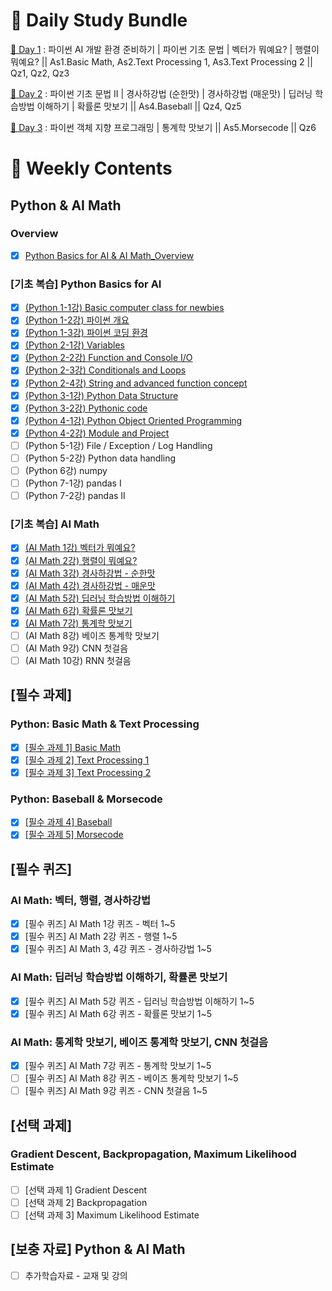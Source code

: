 # :notebook_with_decorative_cover: Daily Study Bundle

[🍈 Day 1](https://github.com/iamtrueline/Boostcamp_AI_Tech_Note/tree/main/LEVEL1_U_1/Day1 "Day 1") : 파이썬 AI 개발 환경 준비하기 | 파이썬 기초 문법 | 벡터가 뭐예요? | 행렬이 뭐예요? || As1.Basic Math, As2.Text Processing 1, As3.Text Processing 2 || Qz1, Qz2, Qz3

[🍑 Day 2](https://github.com/iamtrueline/Boostcamp_AI_Tech_Note/tree/main/LEVEL1_U_1/Day2 "Day 2") : 파이썬 기초 문법 II | 경사하강법 (순한맛) | 경사하강법 (매운맛) | 딥러닝 학습방법 이해하기 | 확률론 맛보기 || As4.Baseball || Qz4, Qz5

[🍋 Day 3](https://github.com/iamtrueline/Boostcamp_AI_Tech_Note/tree/main/LEVEL1_U_1/Day3 "Day 3") : 파이썬 객체 지향 프로그래밍 | 통계학 맛보기 || As5.Morsecode || Qz6

# :date: Weekly Contents
## Python & AI Math
### Overview
- [x] [Python Basics for AI & AI Math_Overview](https://github.com/iamtrueline/Boostcamp_AI_Tech_Note/blob/main/LEVEL1_U_1/Day1/Note.md "Day1 Note")
### [기초 복습] Python Basics for AI
- [x] [(Python 1-1강) Basic computer class for newbies](https://github.com/iamtrueline/Boostcamp_AI_Tech_Note/blob/main/LEVEL1_U_1/Day1/Note.md "Day1 Note")
- [x] [(Python 1-2강) 파이썬 개요](https://github.com/iamtrueline/Boostcamp_AI_Tech_Note/blob/main/LEVEL1_U_1/Day1/Note.md "Day1 Note")
- [x] [(Python 1-3강) 파이썬 코딩 환경](https://github.com/iamtrueline/Boostcamp_AI_Tech_Note/blob/main/LEVEL1_U_1/Day1/Note.md "Day1 Note")
- [x] [(Python 2-1강) Variables](https://github.com/iamtrueline/Boostcamp_AI_Tech_Note/blob/main/LEVEL1_U_1/Day1/Note.md "Day1 Note")
- [x] [(Python 2-2강) Function and Console I/O](https://github.com/iamtrueline/Boostcamp_AI_Tech_Note/blob/main/LEVEL1_U_1/Day1/Note.md "Day1 Note")
- [x] [(Python 2-3강) Conditionals and Loops](https://github.com/iamtrueline/Boostcamp_AI_Tech_Note/blob/main/LEVEL1_U_1/Day1/Note.md "Day1 Note")
- [x] [(Python 2-4강) String and advanced function concept](https://github.com/iamtrueline/Boostcamp_AI_Tech_Note/blob/main/LEVEL1_U_1/Day1/Note.md "Day1 Note")
- [x] [(Python 3-1강) Python Data Structure](https://github.com/iamtrueline/Boostcamp_AI_Tech_Note/blob/main/LEVEL1_U_1/Day2/Note.md "Day2 Note")
- [x] [(Python 3-2강) Pythonic code](https://github.com/iamtrueline/Boostcamp_AI_Tech_Note/blob/main/LEVEL1_U_1/Day2/Note.md "Day2 Note")
- [x] [(Python 4-1강) Python Object Oriented Programming](https://github.com/iamtrueline/Boostcamp_AI_Tech_Note/blob/main/LEVEL1_U_1/Day3/Note.md "Day3 Note")
- [x] [(Python 4-2강) Module and Project](https://github.com/iamtrueline/Boostcamp_AI_Tech_Note/blob/main/LEVEL1_U_1/Day3/Note.md "Day3 Note")
- [ ] (Python 5-1강) File / Exception / Log Handling
- [ ] (Python 5-2강) Python data handling
- [ ] (Python 6강) numpy
- [ ] (Python 7-1강) pandas I
- [ ] (Python 7-2강) pandas II
### [기초 복습] AI Math
- [x] [(AI Math 1강) 벡터가 뭐예요?](https://github.com/iamtrueline/Boostcamp_AI_Tech_Note/blob/main/LEVEL1_U_1/Day1/Note.md "Day1 Note")
- [x] [(AI Math 2강) 행렬이 뭐예요?](https://github.com/iamtrueline/Boostcamp_AI_Tech_Note/blob/main/LEVEL1_U_1/Day1/Note.md "Day1 Note")
- [x] [(AI Math 3강) 경사하강법 - 순한맛](https://github.com/iamtrueline/Boostcamp_AI_Tech_Note/blob/main/LEVEL1_U_1/Day2/Note.md "Day2 Note")
- [x] [(AI Math 4강) 경사하강법 - 매운맛](https://github.com/iamtrueline/Boostcamp_AI_Tech_Note/blob/main/LEVEL1_U_1/Day2/Note.md "Day2 Note")
- [x] [(AI Math 5강) 딥러닝 학습방법 이해하기](https://github.com/iamtrueline/Boostcamp_AI_Tech_Note/blob/main/LEVEL1_U_1/Day2/Note.md "Day2 Note")
- [x] [(AI Math 6강) 확률론 맛보기](https://github.com/iamtrueline/Boostcamp_AI_Tech_Note/blob/main/LEVEL1_U_1/Day2/Note.md "Day2 Note")
- [x] [(AI Math 7강) 통계학 맛보기](https://github.com/iamtrueline/Boostcamp_AI_Tech_Note/blob/main/LEVEL1_U_1/Day3/Note.md "Day3 Note")
- [ ] (AI Math 8강) 베이즈 통계학 맛보기
- [ ] (AI Math 9강) CNN 첫걸음
- [ ] (AI Math 10강) RNN 첫걸음
## [필수 과제]
### Python: Basic Math & Text Processing
- [x] [[필수 과제 1] Basic Math](https://github.com/iamtrueline/Boostcamp_AI_Tech_Note/blob/main/LEVEL1_U_1/Day1/Assignment_1_Basic_Math.py "Day1 As1")
- [x] [[필수 과제 2] Text Processing 1](https://github.com/iamtrueline/Boostcamp_AI_Tech_Note/blob/main/LEVEL1_U_1/Day1/Assignment_2_Text_Processing_1.py "Day1 As2")
- [x] [[필수 과제 3] Text Processing 2](https://github.com/iamtrueline/Boostcamp_AI_Tech_Note/blob/main/LEVEL1_U_1/Day1/Assignment_3_Text_Processing_2.py "Day1 As3")
### Python: Baseball & Morsecode
- [x] [[필수 과제 4] Baseball](https://github.com/iamtrueline/Boostcamp_AI_Tech_Note/blob/main/LEVEL1_U_1/Day2/Assignment4_Baseball.py "Day2 As4")
- [x] [[필수 과제 5] Morsecode](https://github.com/iamtrueline/Boostcamp_AI_Tech_Note/blob/main/LEVEL1_U_1/Day3/Assignment_5_Morsecode.py "Day3 As5")
## [필수 퀴즈]
### AI Math: 벡터, 행렬, 경사하강법
- [x] [필수 퀴즈] AI Math 1강 퀴즈 - 벡터 1~5
- [x] [필수 퀴즈] AI Math 2강 퀴즈 - 행렬 1~5
- [x] [필수 퀴즈] AI Math 3, 4강 퀴즈 - 경사하강법 1~5
### AI Math: 딥러닝 학습방법 이해하기, 확률론 맛보기
- [x] [필수 퀴즈] AI Math 5강 퀴즈 - 딥러닝 학습방법 이해하기 1~5
- [x] [필수 퀴즈] AI Math 6강 퀴즈 - 확률론 맛보기 1~5
### AI Math: 통계학 맛보기, 베이즈 통계학 맛보기, CNN 첫걸음
- [x] [필수 퀴즈] AI Math 7강 퀴즈 - 통계학 맛보기 1~5
- [ ] [필수 퀴즈] AI Math 8강 퀴즈 - 베이즈 통계학 맛보기 1~5
- [ ] [필수 퀴즈] AI Math 9강 퀴즈 - CNN 첫걸음 1~5
## [선택 과제]
### Gradient Descent, Backpropagation, Maximum Likelihood Estimate
- [ ] [선택 과제 1] Gradient Descent
- [ ] [선택 과제 2] Backpropagation
- [ ] [선택 과제 3] Maximum Likelihood Estimate
## [보충 자료] Python & AI Math
- [ ] 추가학습자료 - 교재 및 강의
